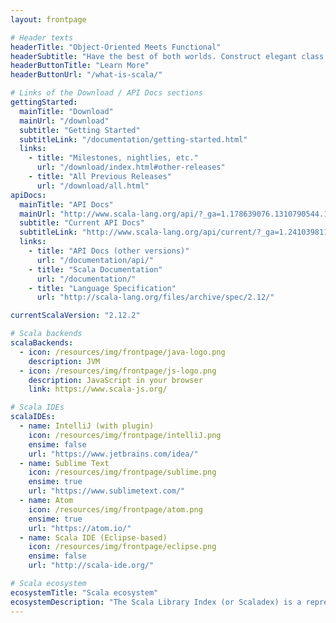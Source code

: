 ```yaml
---
layout: frontpage

# Header texts
headerTitle: "Object-Oriented Meets Functional"
headerSubtitle: "Have the best of both worlds. Construct elegant class hierarchies for maximum code reuse and extensibility, implement their behavior using higher-order functions. Or anything in-between."
headerButtonTitle: "Learn More"
headerButtonUrl: "/what-is-scala/"

# Links of the Download / API Docs sections
gettingStarted:
  mainTitle: "Download"
  mainUrl: "/download"
  subtitle: "Getting Started"
  subtitleLink: "/documentation/getting-started.html"
  links:
    - title: "Milestones, nightlies, etc."
      url: "/download/index.html#other-releases"
    - title: "All Previous Releases"
      url: "/download/all.html"
apiDocs:
  mainTitle: "API Docs"
  mainUrl: "http://www.scala-lang.org/api/?_ga=1.178639076.1310790544.1468501313"
  subtitle: "Current API Docs"
  subtitleLink: "http://www.scala-lang.org/api/current/?_ga=1.241039811.1310790544.1468501313"
  links:
    - title: "API Docs (other versions)"
      url: "/documentation/api/"
    - title: "Scala Documentation"
      url: "/documentation/"
    - title: "Language Specification"
      url: "http://scala-lang.org/files/archive/spec/2.12/"

currentScalaVersion: "2.12.2"

# Scala backends
scalaBackends:
  - icon: /resources/img/frontpage/java-logo.png
    description: JVM
  - icon: /resources/img/frontpage/js-logo.png
    description: JavaScript in your browser
    link: https://www.scala-js.org/

# Scala IDEs
scalaIDEs:
  - name: IntelliJ (with plugin)
    icon: /resources/img/frontpage/intelliJ.png
    ensime: false
    url: "https://www.jetbrains.com/idea/"
  - name: Sublime Text
    icon: /resources/img/frontpage/sublime.png
    ensime: true
    url: "https://www.sublimetext.com/"
  - name: Atom
    icon: /resources/img/frontpage/atom.png
    ensime: true
    url: "https://atom.io/"
  - name: Scala IDE (Eclipse-based)
    icon: /resources/img/frontpage/eclipse.png
    ensime: false
    url: "http://scala-ide.org/"

# Scala ecosystem
ecosystemTitle: "Scala ecosystem"
ecosystemDescription: "The Scala Library Index (or Scaladex) is a representation of a map of all published Scala libraries. With Scaladex, a developer can now query more than 175,000 releases of Scala libraries. Scaladex is officially supported by Scala Center."
---
```

